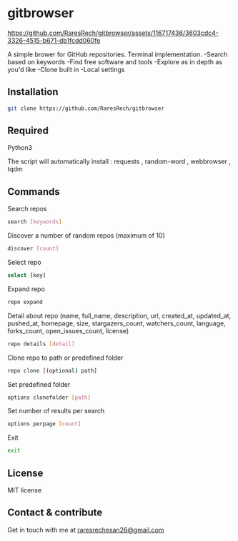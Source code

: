 # gitbrowser

https://github.com/RaresRech/gitbrowser/assets/116717436/3603cdc4-3326-4515-b671-db1fcdd060fe

A simple brower for GitHub repositories. Terminal implementation.
-Search based on keywords
-Find free software and tools
-Explore as in depth as you'd like 
-Clone built in
-Local settings

## Installation

```bash
git clone https://github.com/RaresRech/gitbrowser
```

## Required

Python3

The script will automatically install : 
requests , random-word , webbrowser , tqdm

## Commands

Search repos
```bash
search [keywords]
```
Discover a number of random repos (maximum of 10)
```bash
discover [count]
```
Select repo
```bash
select [key]
```
Expand repo
```bash
repo expand
```
Detail about repo (name, full_name, description, url, created_at, updated_at, pushed_at, homepage, size, stargazers_count, watchers_count, language, forks_count, open_issues_count, license)
```bash
repo details [detail]
```
Clone repo to path or predefined folder
```bash
repo clone [(optional) path]
```
Set predefined folder
```bash
options clonefolder [path]
```
Set number of results per search
```bash
options perpage [count]
```
Exit
```bash
exit
```

## License
MIT license

## Contact & contribute
Get in touch with me at raresrechesan26@gmail.com